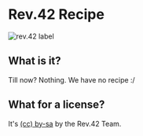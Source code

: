 Rev.42 Recipe
=============
![rev.42 label](http://ole.halde.0l3.de/rev42/versions/etikett_senkrecht_bash_rageguy_pathed.svg "rev.42 label")

What is it?
-----------
Till now? Nothing. We have no recipe :/

What for a license?
-------------------
It's [(cc) by-sa](http://creativecommons.org/licenses/by-sa/3.0) by the Rev.42 Team.
